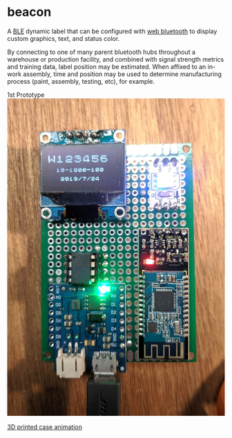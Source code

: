# beacon
A [BLE](https://en.wikipedia.org/wiki/Bluetooth_Low_Energy) dynamic label that can be configured with [web bluetooth](https://webbluetoothcg.github.io/web-bluetooth/) to display custom graphics, text, and status color.

By connecting to one of many parent bluetooth hubs throughout a warehouse or production facility, and combined with signal strength metrics and training data, label position may be estimated.  When affixed to an in-work assembly, time and position may be used to determine manufacturing process (paint, assembly, testing, etc), for example.


1st Prototype
![prototype](https://raw.githubusercontent.com/strangesast/beacon/master/images/prototype.jpg)


[3D printed case animation](https://youtu.be/CI0vDCK3VkE)
